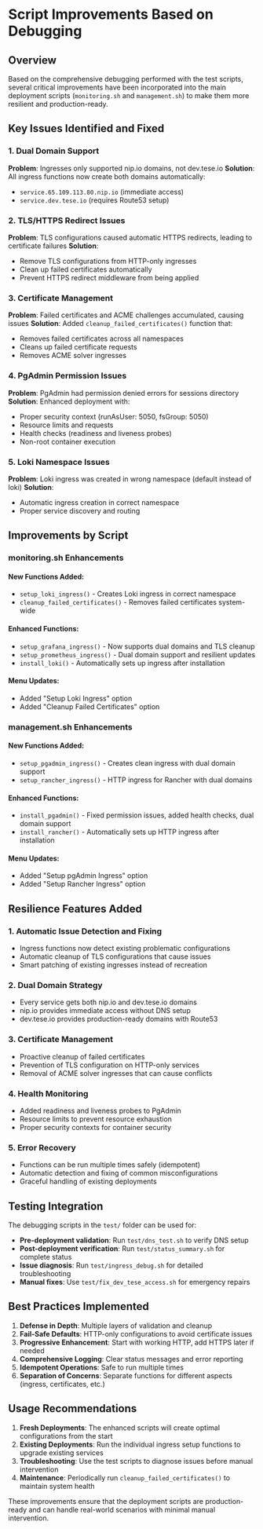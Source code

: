 # Script Improvements Based on Debugging

## Overview
Based on the comprehensive debugging performed with the test scripts, several critical improvements have been incorporated into the main deployment scripts (`monitoring.sh` and `management.sh`) to make them more resilient and production-ready.

## Key Issues Identified and Fixed

### 1. **Dual Domain Support**
**Problem**: Ingresses only supported nip.io domains, not dev.tese.io
**Solution**: All ingress functions now create both domains automatically:
- `service.65.109.113.80.nip.io` (immediate access)
- `service.dev.tese.io` (requires Route53 setup)

### 2. **TLS/HTTPS Redirect Issues**
**Problem**: TLS configurations caused automatic HTTPS redirects, leading to certificate failures
**Solution**: 
- Remove TLS configurations from HTTP-only ingresses
- Clean up failed certificates automatically
- Prevent HTTPS redirect middleware from being applied

### 3. **Certificate Management**
**Problem**: Failed certificates and ACME challenges accumulated, causing issues
**Solution**: Added `cleanup_failed_certificates()` function that:
- Removes failed certificates across all namespaces
- Cleans up failed certificate requests
- Removes ACME solver ingresses

### 4. **PgAdmin Permission Issues**
**Problem**: PgAdmin had permission denied errors for sessions directory
**Solution**: Enhanced deployment with:
- Proper security context (runAsUser: 5050, fsGroup: 5050)
- Resource limits and requests
- Health checks (readiness and liveness probes)
- Non-root container execution

### 5. **Loki Namespace Issues**
**Problem**: Loki ingress was created in wrong namespace (default instead of loki)
**Solution**: 
- Automatic ingress creation in correct namespace
- Proper service discovery and routing

## Improvements by Script

### monitoring.sh Enhancements

#### New Functions Added:
- `setup_loki_ingress()` - Creates Loki ingress in correct namespace
- `cleanup_failed_certificates()` - Removes failed certificates system-wide

#### Enhanced Functions:
- `setup_grafana_ingress()` - Now supports dual domains and TLS cleanup
- `setup_prometheus_ingress()` - Dual domain support and resilient updates
- `install_loki()` - Automatically sets up ingress after installation

#### Menu Updates:
- Added "Setup Loki Ingress" option
- Added "Cleanup Failed Certificates" option

### management.sh Enhancements

#### New Functions Added:
- `setup_pgadmin_ingress()` - Creates clean ingress with dual domain support
- `setup_rancher_ingress()` - HTTP ingress for Rancher with dual domains

#### Enhanced Functions:
- `install_pgadmin()` - Fixed permission issues, added health checks, dual domain support
- `install_rancher()` - Automatically sets up HTTP ingress after installation

#### Menu Updates:
- Added "Setup pgAdmin Ingress" option
- Added "Setup Rancher Ingress" option

## Resilience Features Added

### 1. **Automatic Issue Detection and Fixing**
- Ingress functions now detect existing problematic configurations
- Automatic cleanup of TLS configurations that cause issues
- Smart patching of existing ingresses instead of recreation

### 2. **Dual Domain Strategy**
- Every service gets both nip.io and dev.tese.io domains
- nip.io provides immediate access without DNS setup
- dev.tese.io provides production-ready domains with Route53

### 3. **Certificate Management**
- Proactive cleanup of failed certificates
- Prevention of TLS configuration on HTTP-only services
- Removal of ACME solver ingresses that can cause conflicts

### 4. **Health Monitoring**
- Added readiness and liveness probes to PgAdmin
- Resource limits to prevent resource exhaustion
- Proper security contexts for container security

### 5. **Error Recovery**
- Functions can be run multiple times safely (idempotent)
- Automatic detection and fixing of common misconfigurations
- Graceful handling of existing deployments

## Testing Integration

The debugging scripts in the `test/` folder can be used for:
- **Pre-deployment validation**: Run `test/dns_test.sh` to verify DNS setup
- **Post-deployment verification**: Run `test/status_summary.sh` for complete status
- **Issue diagnosis**: Run `test/ingress_debug.sh` for detailed troubleshooting
- **Manual fixes**: Use `test/fix_dev_tese_access.sh` for emergency repairs

## Best Practices Implemented

1. **Defense in Depth**: Multiple layers of validation and cleanup
2. **Fail-Safe Defaults**: HTTP-only configurations to avoid certificate issues
3. **Progressive Enhancement**: Start with working HTTP, add HTTPS later if needed
4. **Comprehensive Logging**: Clear status messages and error reporting
5. **Idempotent Operations**: Safe to run multiple times
6. **Separation of Concerns**: Separate functions for different aspects (ingress, certificates, etc.)

## Usage Recommendations

1. **Fresh Deployments**: The enhanced scripts will create optimal configurations from the start
2. **Existing Deployments**: Run the individual ingress setup functions to upgrade existing services
3. **Troubleshooting**: Use the test scripts to diagnose issues before manual intervention
4. **Maintenance**: Periodically run `cleanup_failed_certificates()` to maintain system health

These improvements ensure that the deployment scripts are production-ready and can handle real-world scenarios with minimal manual intervention. 